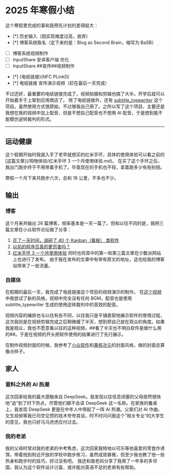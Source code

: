 # 2025 年寒假小结

这个寒假里完成的事和我预先计划的差得挺大：
- [*] 历史输入（因实现难度过高，放弃）
- [*] 博客系统取名（定下来的是：Blog as Second Brain，缩写为 BaSB）
- [ ] 博客系统视频制作
- [ ] InputShare 安卓客户端 优化
- [ ] InputShare ##宣传##视频制作
- [*] {电纸链接}(NFC PLinkD)
- [*] 电纸链接 宣传演示视频（赶在最后一天完成）

不过还好，最重要的电纸链接完成了，视频拍摄和剪辑也搞了大半。开学后就可以开始着手于上架到应用商店了。
除了电纸链接外，还有 [subtitle_typewriter](https://github.com/BHznJNs/subtitle_typewriter) 这个项目。虽然使用方式很原始，不过够我自己用了。之所以写了这个项目，主要还是我想在我的视频中加上配音，但是不想自己配音也不想用 AI 配音，于是想到能不能模仿逆转裁判的形式。

- - -

## 运动健康

这个假期开始时我就入手了老早就想买的红米手环，具体的使用体验可以看之前的[这篇文章](/购物体验/红米手环 3 一个月使用体验.md)。
在买了这个手环之后，我出门跑步终于不用带着手机了。毕竟现在的手机也不轻，拿着跑多少有些别扭。

寒假一个月下来共跑步六次，总和 18 公里，不多也不少。

## 输出

### 博客

这个月来共输出 26 篇博客，频率基本是一天一篇了。但和以往不同的是，我把三篇文章在小众软件论坛做了分享：
1. [花了一天时间，调研了 40 个 Kanban（看板） 类软件](https://meta.appinn.net/t/topic/66266)
2. [以前的程序员真的更厉害吗？](https://meta.appinn.net/t/topic/66396)
3. [红米手环 3 一个月使用体验](https://meta.appinn.net/t/topic/66566)
同时也将其中的第一和第三篇文章在少数派网站上也进行了发布。
由于我在发布的文章中有带有原文的地址，这也给我的博客站带来了一些流量。

### 自媒体

在假期的最后一天，我完成了电纸链接这个项目的视频演示的制作。
在[这个视频](https://www.bilibili.com/video/BV1NKA2eTEBJ/)中我尝试了新的风格，视频中完全没有任何 BGM，配音也是使用 subtitle_typewriter 生成的使用逆转裁判中的音效的配音。

视频内容的编排也与以往有些不同，以往我只是平铺直叙地展示软件的使用过程，这次我则是在视频剪辑完成之后稍微缓了半天，想到把自己放在观众的角度。如果我是观众，我也不愿意看以往的这种视频，##看了半天也不明白软件是做什么用的##。于是在视频的开头把软件使用的结果进行了先行展示。

在制作视频封面的时候，我参考了[小众软件](https://space.bilibili.com/10979326)和[果核次元](https://space.bilibili.com/313573880)的封面风格，做的封面总算像点样子。

## 家人

### 意料之外的 AI 热潮

这次回家给我的最大感触来自 DeepSeek。我发现以往信息闭塞的父母居然很快地“追”到了时下热点，尽管他们都不会读 DeepSeek 这一名称。在家族的餐桌上，我发现 DeepSeek 更是在中年人中带起了一阵 AI 热潮。父辈们对 AI 作曲、文生视频等我已司空见惯的技术夸夸其谈，时不时问问我这个”相关专业“的大学生的意见，我也只好马马虎虎应付过去。

### 我的老弟

我的父母时常对我的老弟的中考焦虑，这次回家我特地以可乐等他喜爱的零食作诱饵，带着他到附近开放的学校中跑步练习，虽然成效甚微，但至少我也教了他一些热身和跑步时的技巧，好过没有吧。
我还和我老妈分享了我用了一年多的多邻国，我认为这个软件设计讨喜，或许能对英语不足的老弟有些帮助。
